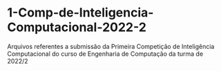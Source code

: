 # 1-Comp-de-Inteligencia-Computacional-2022-2
Arquivos referentes a submissão da Primeira Competição de Inteligência Computacional do curso de Engenharia de Computação da turma de 2022/2
